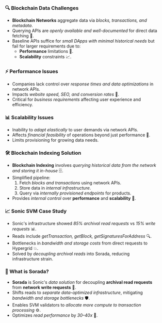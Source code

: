 ### 🔍 Blockchain Data Challenges
- **Blockchain Networks** aggregate data via *blocks, transactions, and metadata*.
- Querying APIs are *openly available and well-documented* for direct data fetching 📡.
- Baseline APIs suffice for *small DApps with minimal historical needs* but fail for larger requirements due to:
  - **Performance** limitations 🚀.
  - **Scalability** constraints 📈.

### ⚡ Performance Issues
- Companies lack control over *response times and data optimizations* in network APIs.
- Impacts *website speed, SEO, and conversion rates* 💨.
- Critical for *business requirements* affecting user experience and efficiency.

### 📊 Scalability Issues
- Inability to *adapt elastically* to user demands via network APIs.
- Affects *financial feasibility* of operations beyond just performance 🏦.
- Limits provisioning for growing data needs.

### 🛠️ Blockchain Indexing Solution
- **Blockchain Indexing** involves *querying historical data from the network and storing it in-house* 🗄️.
- Simplified pipeline:
  1. Fetch *blocks and transactions* using network APIs.
  2. Store data in *internal infrastructure*.
  3. Query via *internally provisioned endpoints* for products.
- Provides *internal control* over **performance** and **scalability** 🔄.

### 📈 Sonic SVM Case Study
- Sonic's infrastructure showed *85% archival read requests* vs *15% write requests* 📊.
- Reads include *getTransaction, getBlock, getSignaturesForAddress* 🔍.
- Bottlenecks in *bandwidth and storage costs* from direct requests to Hypergrid 💥.
- Solved by *decoupling archival reads* into Sorada, reducing infrastructure strain.

### 🌟 What is Sorada?
- **Sorada** is Sonic's *data solution* for decoupling **archival read requests** from **network write requests** 🔀.
- Shifts reads to *separate data-optimized infrastructure*, mitigating *bandwidth and storage bottlenecks* 🛡️.
- Enables SVM validators to *allocate more compute to transaction processing* ⚙️.
- Optimizes *read performance* by *30–40x* 🚀.